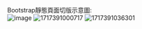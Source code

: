 Bootstrap靜態頁面切版示意圖:  
![image](https://github.com/Shuntei/my-work-shop-layout/assets/106071701/31d1ae1e-900f-4365-bd65-de431492537c)
![1717391000717](https://github.com/Shuntei/my-work-shop-layout/assets/106071701/daa6c179-ceb8-4257-af1d-12d929c6eb9c)
![1717391036301](https://github.com/Shuntei/my-work-shop-layout/assets/106071701/6567acb2-336f-42a3-b651-31285f215c63)
